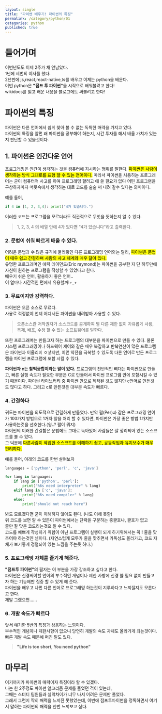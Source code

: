 ```yaml
---
layout: single
title: "파이썬 배우기! 파이썬의 특징"
permalink: /category/python/01
categories: python
published: true
---
```


# 들어가며

이번년도도 이제 2주가 채 안남았다.  
1년에 세번의 이사를 했다.  
2년만에 js,react,react-native,ts를 배우고 이제는 python을 배운다.  
이번 python은 <b>"점프 투 파이썬"</b>을 시작으로 배워볼려고 한다!  
wikidocs를 읽고 배운 내용을 블로그에도 써볼려고 한다!

# 파이썬의 특징

파이썬은 다른 언어에서 쉽게 찾아 볼 수 없는 독특한 매력을 가지고 있다.  
파이썬의 특징을 알면 왜 파이썬을 공부해야 하는지, 시간 투자를 해서 배울 가치가 있는지 판단할 수 있을것이다.

## 1. 파이썬은 인간다운 언어

프로그래밍은 인간이 생각하는 것을 컴퓨터에 지시하는 행위를 말한다. <mark> 파이썬은 사람이 생각하는 방식 그대로를 표형 할 수 있는 언어이다.</mark> 따라서 파이썬을 사용하는 프로그래머는 굳이 컴퓨터적 사고를 하여 프로그래밍 할려고 애 쓸 필요가 없다 어떤 프로그램을 구상하자마자 머릿속에서 생각하는 대로 코드를 술술 써 내려 갈수 있다는 의미이다.

예를 들어,

```py
if 4 in [1, 2, 3,4]: print("4가 있습니다.")
```

이러한 코드는 프로그램을 모르더라도 직관적으로 무엇을 뜻하는지 알 수 있다.

> 1, 2, 3, 4 의 배열 안에 4가 있다면 "4가 있습니다"라고 출력한다.

### 2. 문법이 쉬워 빠르게 배울 수 있다.

어려운 문법과 수 많은 규칙에 둘러쌓인 다른 프로그래밍 언어와는 달리, <mark>파이썬은 문법이 매우 쉽고 간결하며 사람의 사고 체계와 매우 닮아 있다.</mark>  
유명한 프로그래머인 에릭 데이먼드(Eric raymond)는 파이썬을 공부한 지 단 하루만에 자신이 원하는 프로그램을 작성할 수 있었다고 한다.  
배우기 쉬운 언어, 활용하기 좋은 언어..  
이 얼마나 시간적인 면에서 유용할까!+\_+

### 3. 무료이지만 강력하다.

파이썬은 오픈 소스로 무료다.  
사용료 걱정없이 언제 어디서든 파이썬을 내려받아 사용할 수 있다.

> 오픈소스란 저작권자가 소스코드를 공개하여 별 다른 제한 없이 자유롭게 사용, 복제, 배포, 수정 할 수 있는 소프트웨어를 말한다.

또한 프로그래머는 만들고자 하는 프로그램의 대부분을 파이썬으로 만들 수 있다. 물론 시스템 프로그래밍이나 하드웨어 제어와 같은 매우 복잡하고 반복연산이 많은 프로그램은 파이썬과 어울리지 ㅇ낳지만, 이런 약전을 극복할 수 있도록 다른 언어로 만든 프로그램을 파이썬 프로그램에 포함 시킬 수 있다.

<b>파이썬과 c는 찰떡궁합이라는 말이 있다.</b> 프로그램의 전반적인 뼈대는 파이썬으로 만들고, 빠른 실행 속도가 필요한 부분은 C로 만들어서 파이썬 프로그램 안에 포함시킬 수 있기 때문이다. 파이썬 라이브러리 중 파이썬 만으로 제작된 것도 많지만 c언어로 만든것도 많다고 하다. 그리고 c로 만든것은 대부분 속도가 빠르다.

### 4. 간결하다

귀도는 파이썬을 의도적으로 간결하게 만들었다. 만약 펄(Per)과 같은 프로그래밍 언어가 100가지 방법으로 1거자 알을 처리 할 수 있다면, 파이썬은 가장 좋은 방법 1가지만 사용하는것을 선호한다.(읭..? 펄이 뭐지)  
파이썬의 이러한 간결함은 문법에도 그대로 녹아있어 사람들은 잘 정리되어 있는 소스코드를 볼 수 있다.  
그 덕분에 <mark>다른사람이 작업한 소스코드를 이해하기 쉽고, 공동작업과 유지보수가 매우 편리하다.</mark>

예를 들어, 아래의 코드를 한번 살펴보자
```py
languages = ['python', 'perl', 'c', 'java']

for lang in languages:
    if lang in ['python', 'perl']:
        print("%6s need interpreter" % lang)
    elif lang in ['c', 'java']:
        print("%6s need compiler" % lang)
    else:
        print("should not reach here")

```

봐도 모르겠다면 굳이 이해하지 않아도 된다. (나도 이해 못함)  
위 코드를 보면 알 수 있든이 파이썬에서는 단락을 구분하는 중괄호나, 괄호가 없고  
줄만 잘 맞춘 코드라는것으 알 수 있다.  
코드를 예쁘게 작성하기 위함이 아닌 프로그램이 실행이 되게 하기위해서는 꼭 ! 줄을 맞추어야 하는것인 셈이다. (자연스럽게 모두가 줄을 맞추면서 가독성도 올라가고, 코드 자체가 보기좋게 정렬되어 있는 느낌을 주는듯 하다.)  

### 5. 프로그래밍 자체를 즐기게 해준다.

<b>"점프투 파이썬"</b>의 필자는 이 부분을 가장 강조하고 싶다고 한다.    
파이썬은 신경써야할 언어의 부수적인 개념이나 제한 사항에 신경 쓸 필요 없이 만들고자 하는 기능에만 집중 할 수 있게 해 준다.  
파이썬을 배우고 나면 다른 언어로 프로그래밍 하는것이 지루하다고 느껴질지도 모른다고 한다.  
제발 그랬으면......  

### 6. 개발 속도가 빠르다  

앞서 얘기한 5번의 특징과 상응하는 느낌이다.  
부수적인 개념이나 제한사항이 없으니 당연히 개발의 속도 자체도 올라가게 되는것이다.  
빠른 개발 속도 때문에 퍼진 말도 있다.

> <b> "Life is too short, You need python" </b>

# 마무리

여기까지가 파이썬의 매력이자 특징이라 할 수 있겠다.  
나는 한 2주정도 파이썬 알고리즘 문제를 풀었던 적이 있는데,  
그때는 스터디 팀원들과 실력차이가 너무 나서 어려운 문제만 풀었다.  
그래서 그런지 딱히 매력을 느끼진 못했었는데, 이번에 점프투파이썬을 정독하면서 여기서 말하는 파이썬의 매력을 한번 느껴보고 싶다.
